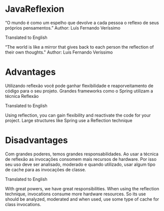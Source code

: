 # JavaReflexion

“O mundo é como um espelho que devolve a cada pessoa o reflexo de seus próprios
pensamentos.”
Author: Luís Fernando Veríssimo

Translated to English

“The world is like a mirror that gives back to each person the reflection of their own
thoughts."
Author: Luís Fernando Veríssimo

# Advantages
Utilizando reflexão você pode ganhar flexibilidade e reaporveitamento de código para o seu projeto.
Grandes frameworks como o Spring utilizam a técnica Reflexão

Translated to English

Using reflection, you can gain flexibility and reactivate the code for your project.
Large structures like Spring use a Reflection technique

# Disadvantages
Com grandes poderes, temos grandes responsabilidades. Ao usar a técnica de reflexão as invocações consomem mais recursos de hardware. Por isso seu uso deve ser analisado, moderado e quando utilizado, usar algum tipo de cache para as invocações de classe.

Translated to English

With great powers, we have great responsibilities. When using the reflection technique, invocations consume more hardware resources. So its use should be analyzed, moderated and when used, use some type of cache for class invocations.
